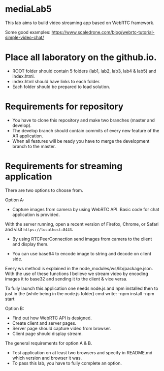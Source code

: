 # mediaLab5

This lab aims to build video streaming app based on WebRTC framework.

Some good examples:
https://www.scaledrone.com/blog/webrtc-tutorial-simple-video-chat/

# Place all laboratory on the github.io.
  - ROOT folder should contain 5 folders (lab1, lab2, lab3, lab4 & lab5) and index.html.
  - index.html should have links to each folder.
  - Each folder should be prepared to load solution.

# Requirements for repository
  - You have to clone this repository and make two branches (master and develop).
  - The develop branch should contain commits of every new feature of the AR application.
  - When all features will be ready you have to merge the development branch to the master.

# Requirements for streaming application
There are two options to choose from. 

Option A:
  - Capture images from camera by using WebRTC API. Basic code for chat application is provided.
  <!--COMPLETED:-->
  With the server running, open a recent version of Firefox, Chrome, or Safari and visit `https://localhost:8443`.
  - By using RTCPeerConnection send images from camera to the client and display them.
  <!--COMPLETED:-->
  - You can use base64 to encode image to string and decode on client side.
  <!--COMPLETED:-->
  Every ws method is explained in the node_modules/ws/lib/package.json.
  With the use of these functions I believe we stream video by encoding images it to base32 and sending it to the client & vice versa.

To fully launch this application one needs node.js and npm installed
then to just in the (while being in the node.js folder) cmd write:
-npm install
-npm start
  
Option B:
  - Find out how WebRTC API is designed.
  - Create client and server pages.
  - Server page should capture video from browser.
  - Client page should display stream. 
  
  
The general requirements for option A & B.
  - Test application on at least two browsers and specify in README.md which version and browser it was.
  - To pass this lab, you have to fully complete an option.  